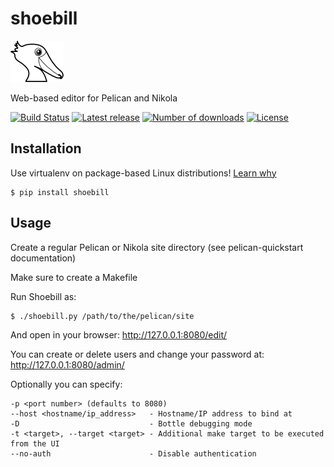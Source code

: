 shoebill
========
![Logo](docs/shoebill.png?raw=true)

Web-based editor for Pelican and Nikola

[![Build Status](https://travis-ci.org/FedericoCeratto/shoebill.svg?branch=master)](https://travis-ci.org/FedericoCeratto/shoebill)
[![Latest release](https://pypip.in/v/shoebill/badge.png)](https://pypi.python.org/pypi/shoebill)
[![Number of downloads](https://pypip.in/d/shoebill/badge.png)](https://pypi.python.org/pypi/shoebill)
[![License](https://pypip.in/license/shoebill/badge.png)](https://pypi.python.org/pypi/shoebill)

Installation
------------

Use virtualenv on package-based Linux distributions! [Learn why](http://workaround.org/easy-install-debian)

    $ pip install shoebill

Usage
-----

Create a regular Pelican or Nikola site directory (see pelican-quickstart documentation)

Make sure to create a Makefile

Run Shoebill as:

    $ ./shoebill.py /path/to/the/pelican/site

And open in your browser:
http://127.0.0.1:8080/edit/

You can create or delete users and change your password at:
http://127.0.0.1:8080/admin/

Optionally you can specify:

    -p <port number> (defaults to 8080)
    --host <hostname/ip_address>   - Hostname/IP address to bind at 
    -D                             - Bottle debugging mode
    -t <target>, --target <target> - Additional make target to be executed from the UI
    --no-auth                      - Disable authentication



